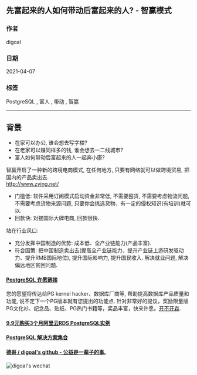 ## 先富起来的人如何带动后富起来的人? - 智赢模式   
    
### 作者    
digoal    
    
### 日期    
2021-04-07     
    
### 标签    
PostgreSQL , 富人 , 带动 , 智赢    
    
----    
    
## 背景    
- 在家可以办公, 谁会想去写字楼?  
- 在老家可以赚同样多的钱, 谁会想去一二线城市?  
- 富人如何带动后富起来的人一起奔小康?   
  
智赢开启了一种新的跨境电商模式, 在任何地方, 只要有网络就可以做跨境贸易, 把国内的产品卖出去.   
http://www.zying.net/  
- 门槛低: 软件采用订阅模式启动资金非常低, 不需要囤货, 不需要考虑物流问题, 不需要考虑货物来源问题, 只要你会挑选货物、有一定的侵权知识(有培训)就可以.    
- 回款快: 对接国际大牌电商, 回款很快. 
    
站在行业风口:     
- 充分发挥中国制造的优势: 成本低、全产业链能力(产品丰富).    
- 符合国策: 把中国制造卖出去(提高全产业链能力、提升产业链上游研发驱动力、提升RMB国际地位), 提升国际影响力, 提升国民收入. 解决就业问题, 解决偏远地区贫困问题.   
  
    
  
#### [PostgreSQL 许愿链接](https://github.com/digoal/blog/issues/76 "269ac3d1c492e938c0191101c7238216")
您的愿望将传达给PG kernel hacker、数据库厂商等, 帮助提高数据库产品质量和功能, 说不定下一个PG版本就有您提出的功能点. 针对非常好的提议，奖励限量版PG文化衫、纪念品、贴纸、PG热门书籍等，奖品丰富，快来许愿。[开不开森](https://github.com/digoal/blog/issues/76 "269ac3d1c492e938c0191101c7238216").  
  
  
#### [9.9元购买3个月阿里云RDS PostgreSQL实例](https://www.aliyun.com/database/postgresqlactivity "57258f76c37864c6e6d23383d05714ea")
  
  
#### [PostgreSQL 解决方案集合](https://yq.aliyun.com/topic/118 "40cff096e9ed7122c512b35d8561d9c8")
  
  
#### [德哥 / digoal's github - 公益是一辈子的事.](https://github.com/digoal/blog/blob/master/README.md "22709685feb7cab07d30f30387f0a9ae")
  
  
![digoal's wechat](../pic/digoal_weixin.jpg "f7ad92eeba24523fd47a6e1a0e691b59")
  
